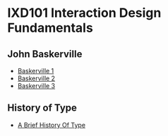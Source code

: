 IXD101 Interaction Design Fundamentals
======================================

John Baskerville
----------------

- [Baskerville 1](https://halmcgonigle.github.io/johnbaskerville/john_baskerville.html)
- [Baskerville 2](https://halmcgonigle.github.io/johnbaskerville/baskerville2.html)
- [Baskerville 3](https://halmcgonigle.github.io/johnbaskerville/baskerville3.html)


History of Type
---------------

- [A Brief History Of Type](https://halmcgonigle.github.io/johnbaskerville/a_brief_history_of_type.html)